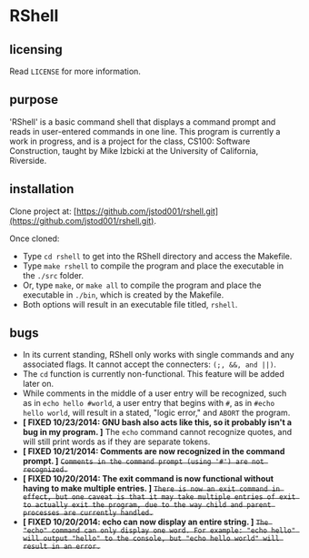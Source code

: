 RShell
======
licensing
---------
Read `LICENSE` for more information.

purpose
-------
'RShell' is a basic command shell that displays a command prompt and reads in user-entered commands
in one line.
This program is currently a work in progress, and is a project for the class, CS100: Software Construction, taught by Mike Izbicki at the University of California, Riverside.

installation
------------
Clone project at: [https://github.com/jstod001/rshell.git](https://github.com/jstod001/rshell.git).

Once cloned:
* Type `cd rshell` to get into the RShell directory and access the Makefile.
* Type `make rshell` to compile the program and place the executable in the `./src` folder.
* Or, type `make`, or `make all` to compile the program and place the executable in `./bin`, which is created by the Makefile.
* Both options will result in an executable file titled, `rshell`.

bugs
----
* In its current standing, RShell only works with single commands and any associated flags. It cannot accept the connecters:
`(;, &&, and ||)`.
* The `cd` function is currently non-functional. This feature will be added later on.
* While comments in the middle of a user entry will be recognized, such as in `echo hello #world`, a user entry that begins with `#`, as in `#echo hello world`, will result in a stated, "logic error," and `ABORT` the program.
* **[ FIXED 10/23/2014: GNU bash also acts like this, so it probably isn't a bug in my program. ]** The `echo` command cannot recognize quotes, and will still print words as if they are separate tokens.
* **[ FIXED 10/21/2014: Comments are now recognized in the command prompt. ]** ~~`Comments in the command prompt (using '#') are not recognized.`~~
* **[ FIXED 10/20/2014: The exit command is now functional without having to make multiple entries. ]** ~~`There is now an exit command in effect, but one caveat is that it may take multiple entries of exit to actually exit the program, due to the way child and parent processes are currently handled.`~~
* **[ FIXED 10/20/2014: echo can now display an entire string. ]** ~~`The "echo" command can only display one word. For example: "echo hello" will output "hello" to the console, but "echo hello world" will result in an error.`~~
